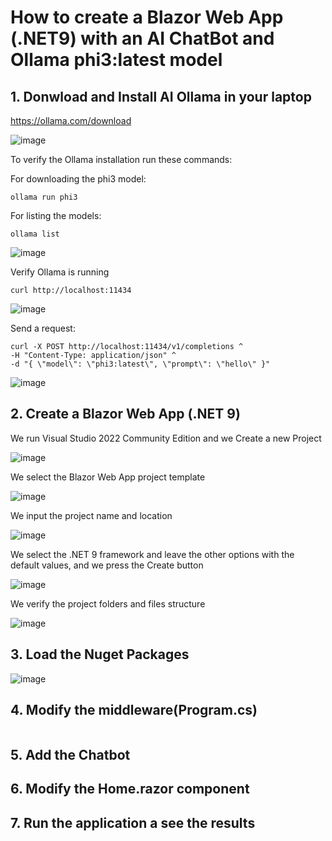 # How to create a Blazor Web App (.NET9) with an AI ChatBot and Ollama phi3:latest model

## 1. Donwload and Install AI Ollama in your laptop

https://ollama.com/download

![image](https://github.com/user-attachments/assets/b89a70a5-a5ff-4f81-83e4-ea352d7d1fd9)

To verify the Ollama installation run these commands:

For downloading the phi3 model:

```
ollama run phi3
```

For listing the models:

```
ollama list
```

![image](https://github.com/user-attachments/assets/caf096b3-2d59-4534-b943-6685e3f1f3ef)

Verify Ollama is running

```
curl http://localhost:11434
```

![image](https://github.com/user-attachments/assets/f54ed356-d5b5-4e97-8652-e5abee40df6b)

Send a request:

```
curl -X POST http://localhost:11434/v1/completions ^
-H "Content-Type: application/json" ^
-d "{ \"model\": \"phi3:latest\", \"prompt\": \"hello\" }"
```

![image](https://github.com/user-attachments/assets/fd1abcd5-967a-44f8-adc4-82ed4d784783)

## 2. Create a Blazor Web App (.NET 9)

We run Visual Studio 2022 Community Edition and we Create a new Project

![image](https://github.com/user-attachments/assets/05a493e4-b72c-4158-b9d9-0a99ac210d12)

We select the Blazor Web App project template

![image](https://github.com/user-attachments/assets/c5c5f456-432e-42c9-bdaf-1539abd4fdcf)

We input the project name and location

![image](https://github.com/user-attachments/assets/6f26be1e-e554-41fe-8ec4-c4b8d0706af8)

We select the .NET 9 framework and leave the other options with the default values, and we press the Create button

![image](https://github.com/user-attachments/assets/43e7f31a-9505-43f1-b6c7-92368cae8b1f)

We verify the project folders and files structure

![image](https://github.com/user-attachments/assets/f7add044-2822-48a6-814b-b1a796eebee2)

## 3. Load the Nuget Packages

![image](https://github.com/user-attachments/assets/57c9b3f5-aa6f-4127-adb7-5329be217e50)

## 4. Modify the middleware(Program.cs)

```csharp

```

## 5. Add the Chatbot




## 6. Modify the Home.razor component


## 7. Run the application a see the results



